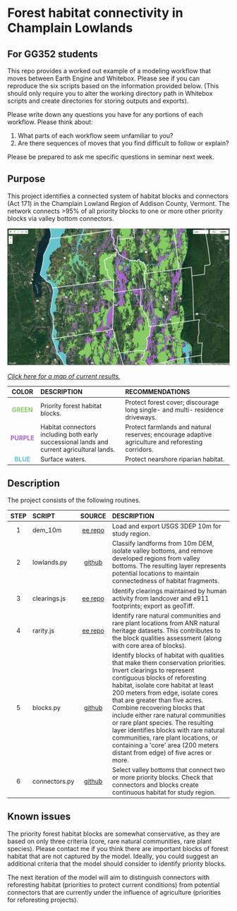 # Forest habitat connectivity in Champlain Lowlands 

## For GG352 students  

This repo provides a worked out example of a modeling workflow that moves between Earth Engine and Whitebox. Please see if you can reproduce the six scripts based on the information provided below. (This should only require you to alter the working directory path in Whitebox scripts and create directories for storing outputs and exports).  

Please write down any questions you have for any portions of each workflow. Please think about:  

1. What parts of each workflow seem unfamiliar to you? 
2. Are there sequences of moves that you find difficult to follow or explain?

Please be prepared to ask me specific questions in seminar next week.    

## Purpose  

This project identifies a connected system of habitat blocks and connectors (Act 171) in the Champlain Lowland Region of Addison County, Vermont. The network connects >95% of all priority blocks to one or more other priority blocks via valley bottom connectors.   

![habitat connectivity model](images/hc-model.png)  

[_Click here for a map of current results._][ee-app] 

| COLOR | DESCRIPTION | RECOMMENDATIONS |
|:---:  | :--- | :--- |  
| <span style="color: #88cc66"><b> GREEN </b></span> | Priority forest habitat blocks. | Protect forest cover; discourage long single- and multi- residence driveways. |  
| <span style="color: #AC66CC"><b> PURPLE </b></span> | Habitat connectors including both early successional lands and current agricultural lands. | Protect farmlands and natural reserves; encourage adaptive agriculture and reforesting corridors. |
| <span style="color:#66C4CC"><b> BLUE </b></span> | Surface waters. | Protect nearshore riparian habitat. |

## Description  

The project consists of the following routines.  

| STEP | SCRIPT | SOURCE | DESCRIPTION |
| :--:  | :---   | :---:   | :---        | 
| 1 | dem_10m | [ee repo][ee-repo] | Load and export USGS 3DEP 10m for study region. |   
| 2 | lowlands.py | [github][ll] | Classify landforms from 10m DEM, isolate valley bottoms, and remove developed regions from valley bottoms. The resulting layer represents potential locations to maintain connectedness of habitat fragments. |  
| 3 | clearings.js | [ee repo][ee-repo] | Identify clearings maintained by human activity from landcover and e911 footprints; export as geoTiff.  |  
| 4 | rarity.js | [ee repo][ee-repo] | Identify rare natural communities and rare plant locations from ANR natural heritage datasets. This contributes to the block qualities assessment (along with core area of blocks). |   
| 5 | blocks.py | [github][hb] | Identify blocks of habitat with qualities that make them conservation priorities. Invert clearings to represent contiguous blocks of reforesting habitat, isolate core habitat at least 200 meters from edge, isolate cores that are greater than five acres. Combine recovering blocks that include either rare natural communities or rare plant species. The resulting layer identifies blocks with rare natural communities, rare plant locations, or containing a 'core' area (200 meters distant from edge) of five acres or more. |  
| 6 | connectors.py | [github][hc] | Select valley bottoms that connect two or more priority blocks. Check that connectors and blocks create continuous habitat for study region. | 

## Known issues 

The priority forest habitat blocks are somewhat conservative, as they are based on only three criteria (core, rare natural communities, rare plant species). Please contact me if you think there are important blocks of forest habitat that are not captured by the model. Ideally, you could suggest an additional criteria that the model should consider to identify priority blocks.  

The next iteration of the model will aim to distinguish connectors with reforesting habitat (priorities to protect current conditions) from potential connectors that are currently under the influence of agriculture (priorities for reforesting projects). 

[ee-repo]: https://code.earthengine.google.com/?accept_repo=users/jhowarth/college-lands   

[ll]: lowlands.py

[hb]: blocks.py  

[hc]: connectors.py

[ee-app]: https://vt-conservation.projects.earthengine.app/view/act-171-champlain-lowlands-addison-county 